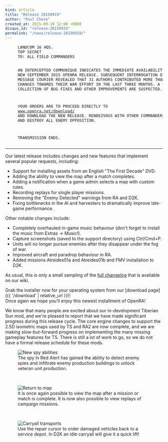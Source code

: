```yaml
---
kind: article
title: "Release 20150919"
author: "Paul Chote"
created_at: 2015-09-19 12:00 +0000
disqus_id: "release-20150919"
permalink: "/news/release-20150919/"
---
```


<div style="margin-left:40px; font-size: 0.9em;">
<pre>
LANDCOM 16 HQS.
TOP SECRET
TO: ALL FIELD COMMANDERS

AN INTERCEPTED COMMUNIQUE INDICATES THE IMMEDIATE AVAILABILITY OF A
NEW SEPTEMBER 2015 OPENRA RELEASE.  SUBSEQUENT INTERROGATION OF THE
MESSAGE COURIER REVEALED THAT 31 AUTHORS CONTRIBUTED MORE THAN 1150
CHANGES TOWARDS THEIR WAR EFFORT IN THE LAST THREE MONTHS.  A LARGE
COLLECTION OF BUG FIXES AND OTHER IMPROVEMENTS ARE SUSPECTED.

YOUR ORDERS ARE TO PROCEED DIRECTLY TO <a href="{{ '/download' | relative_url }}">www.openra.net/download/</a> AND
DOWNLOAD THE NEW RELEASE.  RENDEZVOUS WITH OTHER COMMANDERS IN-GAME
AND DESTROY ALL ENEMY OPPOSITION.

TRANSMISSION ENDS.
</pre>
</div>
<hr />

Our latest release includes changes and new features that implement several popular requests, including:

* Support for installing assets from an English "The First Decade" DVD.
* Adding the ability to view the map after a match completes.
* Adding a notification when a game admin selects a map with custom rules.
* Recording replays for single player missions.
* Removing the "Enemy Detected" warnings from RA and D2K.
* Fixing bottlenecks in the AI and harvesters to dramatically improve late-game performance.

Other notable changes include:

* Completely overhauled in-game music behaviour (don't forget to install the music from Extras &rarr; Music!).
* Capture screenshots (saved to the support directory) using Ctrl/Cmd+P.
* Units will no longer pursue enemies after they disappear under the fog of war.
* Improved aircraft and paradrop behaviour in RA.
* Added missions Atreides01a and Atreides01b and FMV installation to D2K.

As usual, this is only a small sampling of the [full changelog](https://github.com/OpenRA/OpenRA/wiki/Changelog/0a84b9e2479ba306af8dcd39fa1e92660b46b77a) that is available on our wiki.

Grab the installer now for your operating system from our [download page]({{ '/download' | relative_url }})!<br />
Once again we hope you’ll enjoy this newest installment of OpenRA!

We know that many people are excited about our in-development Tiberian Sun mod, and we're pleased to report that we have made significant progress during this release cycle.  The core engine changes to support the 2.5D isometric maps used by TS and RA2 are now complete, and we are making slow-but-forward progress on implementing the many missing gameplay features for TS.  There is still a lot of work to go, so we do not have a formal release schedule for these mods.

<figure>
  <img src="{{ '/images/news/20150919-ra-spy.png' | relative_url }}" alt="New spy abilities" />
  <figcaption>The spy in Red Alert has gained the ability to detect enemy spies and infiltrate enemy production buildings to unlock veteran unit production.</figcaption>
</figure>
<br />
<figure>
  <img src="{{ '/images/news/20150919-returntomap.png' | relative_url }}" alt="Return to map" />
  <figcaption>It is once again possible to view the map after a mission or match is complete. It is now also possible to view replays of campaign missions.</figcaption>
</figure>
<br />
<figure>
  <img src="{{ '/images/news/20150919-d2k-repairs.png' | relative_url }}" alt="Carryall transports" />
  <figcaption>Use the repair cursor to order damaged vehicles back to a service depot. In D2K an idle carryall will give it a quick lift!</figcaption>
</figure>
